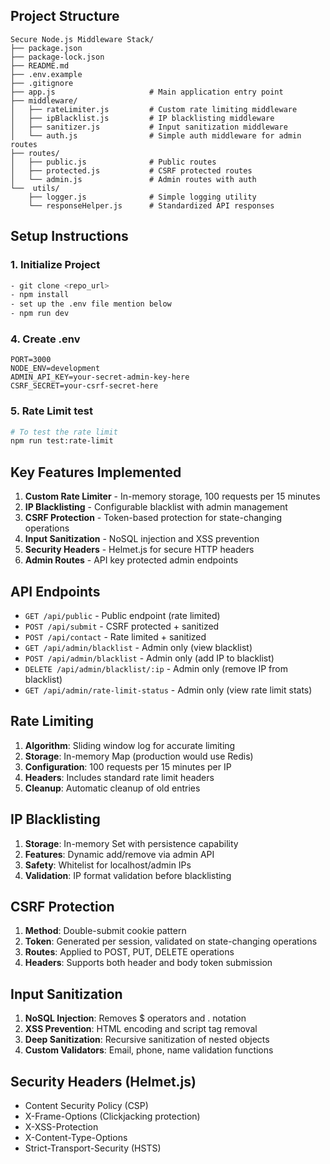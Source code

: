 ## Project Structure
```
Secure Node.js Middleware Stack/
├── package.json
├── package-lock.json
├── README.md
├── .env.example
├── .gitignore
├── app.js                     # Main application entry point
├── middleware/
│   ├── rateLimiter.js         # Custom rate limiting middleware
│   ├── ipBlacklist.js         # IP blacklisting middleware
│   ├── sanitizer.js           # Input sanitization middleware
│   └── auth.js                # Simple auth middleware for admin routes
├── routes/
│   ├── public.js              # Public routes
│   ├── protected.js           # CSRF protected routes
│   └── admin.js               # Admin routes with auth
└──  utils/
    ├── logger.js              # Simple logging utility
    └── responseHelper.js      # Standardized API responses

```

## Setup Instructions

### 1. Initialize Project
```bash
- git clone <repo_url>
- npm install
- set up the .env file mention below
- npm run dev 
```


### 4. Create .env
```
PORT=3000
NODE_ENV=development
ADMIN_API_KEY=your-secret-admin-key-here
CSRF_SECRET=your-csrf-secret-here
```

### 5. Rate Limit test
```bash
# To test the rate limit
npm run test:rate-limit
```



## Key Features Implemented

1. **Custom Rate Limiter** - In-memory storage, 100 requests per 15 minutes
2. **IP Blacklisting** - Configurable blacklist with admin management
3. **CSRF Protection** - Token-based protection for state-changing operations
4. **Input Sanitization** - NoSQL injection and XSS prevention
5. **Security Headers** - Helmet.js for secure HTTP headers
6. **Admin Routes** - API key protected admin endpoints

## API Endpoints

- `GET /api/public` - Public endpoint (rate limited)
- `POST /api/submit` - CSRF protected + sanitized
- `POST /api/contact` - Rate limited + sanitized
- `GET /api/admin/blacklist` - Admin only (view blacklist)
- `POST /api/admin/blacklist` - Admin only (add IP to blacklist)
- `DELETE /api/admin/blacklist/:ip` - Admin only (remove IP from blacklist)
- `GET /api/admin/rate-limit-status` - Admin only (view rate limit stats)

## Rate Limiting

1. **Algorithm**: Sliding window log for accurate limiting
1. **Storage**: In-memory Map (production would use Redis)
1. **Configuration**: 100 requests per 15 minutes per IP
1. **Headers**: Includes standard rate limit headers
1. **Cleanup**: Automatic cleanup of old entries

##  IP Blacklisting

1. **Storage**: In-memory Set with persistence capability
1. **Features**: Dynamic add/remove via admin API
1. **Safety**: Whitelist for localhost/admin IPs
1. **Validation**: IP format validation before blacklisting

## CSRF Protection

1. **Method**: Double-submit cookie pattern
1. **Token**: Generated per session, validated on state-changing operations
1. **Routes**: Applied to POST, PUT, DELETE operations
1. **Headers**: Supports both header and body token submission

## Input Sanitization

1. **NoSQL Injection**: Removes $ operators and . notation
1. **XSS Prevention**: HTML encoding and script tag removal
1. **Deep Sanitization**: Recursive sanitization of nested objects
1. **Custom Validators**: Email, phone, name validation functions

## Security Headers (Helmet.js)

- Content Security Policy (CSP)
- X-Frame-Options (Clickjacking protection)
- X-XSS-Protection
- X-Content-Type-Options
- Strict-Transport-Security (HSTS)
